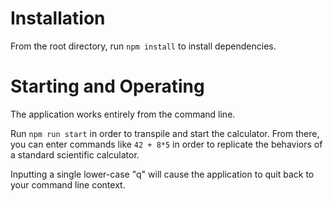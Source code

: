 # Installation

From the root directory, run `npm install` to install dependencies.

# Starting and Operating

The application works entirely from the command line.

Run `npm run start` in order to transpile and start the calculator. From there, you can enter commands like `42 + 8*5` in order to replicate the behaviors of a standard scientific calculator.

Inputting a single lower-case "q" will cause the application to quit back to your command line context.